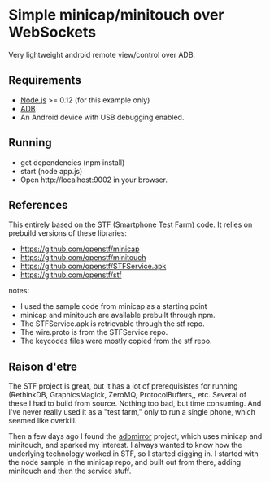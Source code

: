 # Simple minicap/minitouch over WebSockets

Very lightweight android remote view/control over ADB.

## Requirements

* [Node.js](https://nodejs.org/) >= 0.12 (for this example only)
* [ADB](http://developer.android.com/intl/ja/tools/help/adb.html)
* An Android device with USB debugging enabled.

## Running

- get dependencies (npm install)
- start (node app.js)
- Open http://localhost:9002 in your browser.

## References

This entirely based on the STF (Smartphone Test Farm) code. It relies on prebuild versions of these libraries:
- https://github.com/openstf/minicap
- https://github.com/openstf/minitouch
- https://github.com/openstf/STFService.apk
- https://github.com/openstf/stf

notes:

- I used the sample code from minicap as a starting point
- minicap and minitouch are available prebuilt through npm. 
- The STFService.apk is retrievable through the stf repo. 
- The wire.proto is from the STFService repo. 
- The keycodes files were mostly copied from the stf repo.

## Raison d'etre

The STF project is great, but it has a lot of prerequisistes for running (RethinkDB, GraphicsMagick, ZeroMQ, ProtocolBuffers,, etc. Several of these I had to build from source. Nothing too bad, but time consuming. And I've never really used it as a "test farm," only to run a single phone, which seemed like overkill.

Then a few days ago I found the [adbmirror](https://github.com/fhorinek/adbmirror) project, which uses minicap and minitouch, and sparked my interest. I always wanted to know how the underlying technology worked in STF, so I started digging in. I started with the node sample in the minicap repo, and built out from there, adding minitouch and then the service stuff.